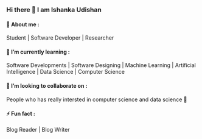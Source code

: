### Hi there 👋 I am Ishanka Udishan

#### 💬 About me :
Student | Software Developer | Researcher 

#### 🌱 I’m currently learning :
Software Developments | Software Designing | Machine Learning | Artificial Intelligence | Data Science | Computer Science

#### 👯 I’m looking to collaborate on :
People who has really intersted in computer science and data science :rocket:

#### ⚡ Fun fact :
Blog Reader | Blog Writer 




<!--
**RPIUdishan/RPIUdishan** is a ✨ _special_ ✨ repository because its `README.md` (this file) appears on your GitHub profile.
###
Here are some ideas to get you started:

- 🔭 I’m currently working on ...
- 🌱 I’m currently learning ...
- 👯 I’m looking to collaborate on ...
- 🤔 I’m looking for help with ...
- 💬 Ask me about ...
- 📫 How to reach me: ...
- 😄 Pronouns: ...
- ⚡ Fun fact: ...
-->
